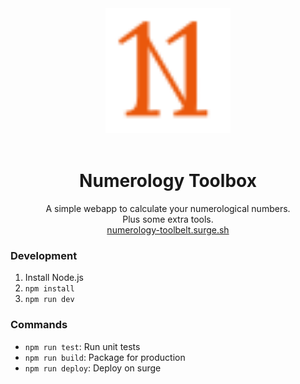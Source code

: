 <div align="center">
  <img src="./Logo.svg" width="200" height="200">
</div>
  <br/>
<h1 align="center">Numerology Toolbox</h1>
<p align="center">
  A simple webapp to calculate your numerological numbers.<br/> Plus some extra tools.
  <br/>
  <a href="https://numerology-toolbelt.surge.sh/">numerology-toolbelt.surge.sh</a>
</p>

### Development

1. Install Node.js
2. `npm install`
3. `npm run dev`

### Commands

- `npm run test`: Run unit tests
- `npm run build`: Package for production
- `npm run deploy`: Deploy on surge
